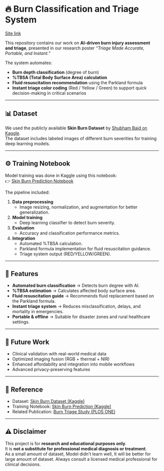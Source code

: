 # 🔥 Burn Classification and Triage System             
[Site link](https://burn-detector.onrender.com)

This repository contains our work on **AI-driven burn injury assessment and triage**, presented in our research poster *“Triage Made Accurate, Portable, and Instant.”*  

The system automates:  
- **Burn depth classification** (degree of burn)  
- **%TBSA (Total Body Surface Area) calculation**  
- **Fluid resuscitation recommendation** using the Parkland formula  
- **Instant triage color coding** (Red / Yellow / Green) to support quick decision-making in critical scenarios  

---

## 📊 Dataset  

We used the publicly available **Skin Burn Dataset** by [Shubham Baid on Kaggle](https://www.kaggle.com/datasets/shubhambaid/skin-burn-dataset).  
The dataset includes labeled images of different burn severities for training deep learning models.  

---

## ⚙️ Training Notebook  

Model training was done in Kaggle using this notebook:  
👉 [Skin Burn Prediction Notebook](https://www.kaggle.com/code/t3553r4ct/skin-burn-prediction)  

The pipeline included:  
1. **Data preprocessing**  
   - Image resizing, normalization, and augmentation for better generalization.  
2. **Model training**  
   - Deep learning classifier to detect burn severity.  
3. **Evaluation**  
   - Accuracy and classification performance metrics.  
4. **Integration**  
   - Automated %TBSA calculation.  
   - Parkland formula implementation for fluid resuscitation guidance.  
   - Triage system output (RED/YELLOW/GREEN).  

---

## 🚀 Features  

- **Automated burn classification** → Detects burn degree with AI.  
- **%TBSA estimation** → Calculates affected body surface area.  
- **Fluid resuscitation guide** → Recommends fluid replacement based on the Parkland formula.  
- **Instant triage system** → Reduces misclassification, delays, and mortality in emergencies.  
- **Portable & offline** → Suitable for disaster zones and rural healthcare settings.  

---

## 📌 Future Work  

- Clinical validation with real-world medical data  
- Optimized imaging fusion (RGB + thermal + NIR)  
- Enhanced affordability and integration into mobile workflows  
- Advanced privacy-preserving features  

---

## 📖 Reference  

- Dataset: [Skin Burn Dataset (Kaggle)](https://www.kaggle.com/datasets/shubhambaid/skin-burn-dataset)  
- Training Notebook: [Skin Burn Prediction (Kaggle)](https://www.kaggle.com/code/t3553r4ct/skin-burn-prediction)  
- Related Publication: [Burn Triage Study (PLOS ONE)](https://journals.plos.org/plosone/article?id=10.1371/journal.pone.0206427)  

---

## ⚠️ Disclaimer  

This project is for **research and educational purposes only**.  
It is **not a substitute for professional medical diagnosis or treatment**.  
As a small amount of dataset, Model didn't learn well, It will be better for large amount of dataset.
Always consult a licensed medical professional for clinical decisions.  
